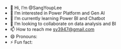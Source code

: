 - 👋 Hi, I’m @SangYoupLee
- 👀 I’m interested in Power Platform and Gen AI
- 🌱 I’m currently learning Power BI and Chatbot
- 💞️ I’m looking to collaborate on data analysis and BI
- 📫 How to reach me sy3947@gmail.com
- 😄 Pronouns: 
- ⚡ Fun fact: 

<!---
SangYoupLee/SangYoupLee is a ✨ special ✨ repository because its `README.md` (this file) appears on your GitHub profile.
You can click the Preview link to take a look at your changes.
--->
